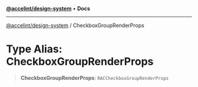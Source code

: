 [**@accelint/design-system**](../README.md) • **Docs**

***

[@accelint/design-system](../README.md) / CheckboxGroupRenderProps

# Type Alias: CheckboxGroupRenderProps

> **CheckboxGroupRenderProps**: `RACCheckboxGroupRenderProps`
